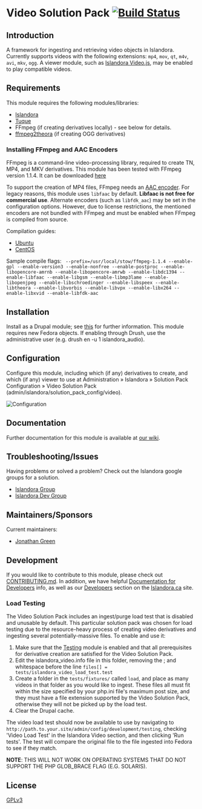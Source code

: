 # Video Solution Pack [![Build Status](https://travis-ci.org/Islandora/islandora_solution_pack_video.png?branch=7.x)](https://travis-ci.org/Islandora/islandora_solution_pack_video)

## Introduction

A framework for ingesting and retrieving video objects in Islandora. Currently supports videos with the following extensions:
`mp4`, `mov`, `qt`, `m4v`, `avi`, `mkv`, `ogg`. A viewer module, such as
[Islandora Video.js](https://github.com/islandora/islandora_videojs), may be enabled to play compatible videos.

## Requirements

This module requires the following modules/libraries:

* [Islandora](https://github.com/islandora/islandora)
* [Tuque](https://github.com/islandora/tuque)
* FFmpeg (if creating derivatives locally) - see below for details.
* [ffmpeg2theora](http://v2v.cc/~j/ffmpeg2theora/) (if creating OGG derivatives)

### Installing FFmpeg and AAC Encoders

FFmpeg is a command-line video-processing library, required to create TN, MP4, and MKV derivatives.
This module has been tested with FFmpeg version 1.1.4. It can be downloaded
[here](http://www.ffmpeg.org/releases/ffmpeg-1.1.4.tar.gz)

To support the creation of MP4 files, FFmpeg needs an [AAC encoder](https://trac.ffmpeg.org/wiki/Encode/AAC).
For legacy reasons, this module uses `libfaac` by default. **Libfaac is not free for commercial use**. Alternate encoders
(such as `libfdk_aac`) may be set in the configuration options. However, due to license restrictions, the mentioned encoders
are not bundled with FFmpeg and must be enabled when FFmpeg is compiled from source.

Compilation guides:
* [Ubuntu](https://trac.ffmpeg.org/wiki/CompilationGuide/Ubuntu)
* [CentOS](https://trac.ffmpeg.org/wiki/CompilationGuide/Centos)

Sample compile flags: ` --prefix=/usr/local/stow/ffmpeg-1.1.4 --enable-gpl --enable-version3 --enable-nonfree --enable-postproc --enable-libopencore-amrnb --enable-libopencore-amrwb --enable-libdc1394 --enable-libfaac --enable-libgsm --enable-libmp3lame --enable-libopenjpeg --enable-libschroedinger --enable-libspeex --enable-libtheora --enable-libvorbis --enable-libvpx --enable-libx264 --enable-libxvid --enable-libfdk-aac`

## Installation
Install as a Drupal module; see [this](https://www.drupal.org/docs/7/extend/installing-modules) for further information. This module requires new Fedora objects. If enabling through Drush, use the administrative user (e.g. drush en -u 1 islandora_audio).

## Configuration

Configure this module, including which (if any) derivatives to create, and which (if any) viewer to use at Administration » Islandora » Solution Pack Configuration » Video Solution Pack (admin/islandora/solution_pack_config/video).

![Configuration](https://user-images.githubusercontent.com/2738244/40234143-b0c31ea6-5a73-11e8-9e3b-8133917d496c.png)

## Documentation

Further documentation for this module is available at [our wiki](https://wiki.duraspace.org/display/ISLANDORA/Video+Solution+Pack).

## Troubleshooting/Issues

Having problems or solved a problem? Check out the Islandora google groups for a solution.

* [Islandora Group](https://groups.google.com/forum/?hl=en&fromgroups#!forum/islandora)
* [Islandora Dev Group](https://groups.google.com/forum/?hl=en&fromgroups#!forum/islandora-dev)


## Maintainers/Sponsors
Current maintainers:

* [Jonathan Green](https://github.com/jonathangreen)

## Development

If you would like to contribute to this module, please check out [CONTRIBUTING.md](CONTRIBUTING.md). In addition, we have helpful [Documentation for Developers](https://github.com/Islandora/islandora/wiki#wiki-documentation-for-developers) info, as well as our [Developers](http://islandora.ca/developers) section on the [Islandora.ca](http://islandora.ca) site.

### Load Testing

The Video Solution Pack includes an ingest/purge load test that is disabled and unusable by default. This particular solution pack was chosen for load testing due to the resource-heavy process of creating video derivatives and ingesting several potentially-massive files. To enable and use it:

1. Make sure that the [Testing](https://www.drupal.org/docs/7/testing/testing-module) module is enabled and that all prerequisites for derivative creation are satisfied for the Video Solution Pack.
2. Edit the islandora_video.info file in this folder, removing the ; and whitespace before the line `files[] = tests/islandora_video_load_test.test`
3. Create a folder in the `tests/fixtures/` called `load`, and place as many videos in that folder as you would like to ingest. These files all must fit within the size specified by your php.ini file's maximum post size, and they must have a file extension supported by the Video Solution Pack, otherwise they will not be picked up by the load test.
4. Clear the Drupal cache.

The video load test should now be available to use by navigating to `http://path.to.your.site/admin/config/development/testing`, checking 'Video Load Test' in the Islandora Video section, and then clicking 'Run tests'. The test will compare the original file to the file ingested into Fedora to see if they match.

**NOTE**: THIS WILL NOT WORK ON OPERATING SYSTEMS THAT DO NOT SUPPORT THE PHP GLOB_BRACE FLAG (E.G. SOLARIS).

## License

[GPLv3](http://www.gnu.org/licenses/gpl-3.0.txt)

